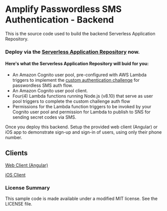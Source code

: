# Amplify Passwordless SMS Authentication - Backend

This is the source code used to build the backend Serverless Application Repository. 

### Deploy via the [Serverless Application Repository](https://serverlessrepo.aws.amazon.com/applications/arn:aws:serverlessrepo:us-east-1:552623489034:applications~amplify-passwordless-sms-auth) now.

#### Here's what the Serverless Application Repository will buid for you: 
- An Amazon Cognito user pool, pre-configured with AWS Lambda triggers to implement the [custom authentication challenge](https://docs.aws.amazon.com/cognito/latest/developerguide/user-pool-lambda-challenge.html) for passwordless SMS auth flow.
- An Amazon Cognito user pool client.
- Four(4) Lambda functions running Node.js (v8.10) that serve as user pool triggers to complete the custom challenge auth flow
- Permissions for the Lambda function triggers to be invoked by your Cognito user pool and permission for Lambda to publish to SNS for sending secret codes via SMS.

Once you deploy this backend. Setup the provided web client (Angular) or iOS app to demonstrate sign-up and sign-in of users, using only their phone number. 

## Clients

[Web Client (Angular)](https://github.com/mobilequickie/amplify-passwordless-sms-auth/tree/master/webClient/angular)

[iOS Client](https://github.com/mobilequickie/amplify-passwordless-sms-auth/tree/master/iOSClient)

### License Summary

This sample code is made available under a modified MIT license. See the LICENSE file.
